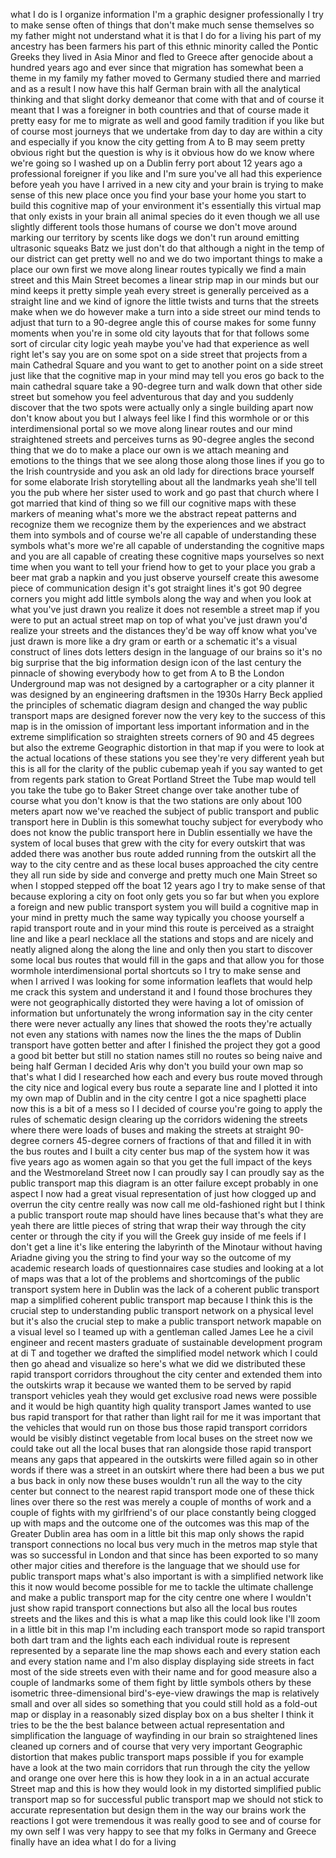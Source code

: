 
what I do is I organize information I&#39;m
a graphic designer
professionally I try to make sense often
of things that don&#39;t make much sense
themselves so my father might not
understand what it is that I do for a
living his part of my ancestry has been
farmers his part of this ethnic minority
called the Pontic Greeks they lived in
Asia Minor and fled to Greece after
genocide about a hundred years ago and
ever since that migration has somewhat
been a theme in my family my father
moved to Germany studied there and
married and as a result I now have this
half German brain with all the
analytical thinking and that slight
dorky demeanor that come with that and
of course it meant that I was a
foreigner in both countries and that of
course made it pretty easy for me to
migrate as well and good family
tradition if you like but of course most
journeys that we undertake from day to
day are within a city and especially if
you know the city getting from A to B
may seem pretty obvious right but the
question is why is it obvious how do we
know where we&#39;re going
so I washed up on a Dublin ferry port
about 12 years ago a professional
foreigner if you like and I&#39;m sure
you&#39;ve all had this experience before
yeah you have I arrived in a new city
and your brain is trying to make sense
of this new place once you find your
base your home you start to build this
cognitive map of your environment it&#39;s
essentially this virtual map that only
exists in your brain all animal species
do it even though we all use slightly
different tools those humans of course
we don&#39;t move around marking our
territory by scents like dogs we don&#39;t
run around emitting ultrasonic squeaks
Batz we just don&#39;t do that although a
night in the temp of our district can
get pretty well no and we do two
important things to make a place our own
first we move along linear routes
typically we find a main street and this
Main Street becomes a linear strip map
in our minds but our mind keeps it
pretty simple yeah every street is
generally perceived as a straight line
and we kind of ignore the little twists
and turns that the streets make when we
do however make a turn into a side
street our mind tends to adjust that
turn to a 90-degree angle this of course
makes for some funny moments when you&#39;re
in some old city layouts that for that
follows some sort of circular city logic
yeah maybe you&#39;ve had that experience as
well right let&#39;s say you are on some
spot on a side street that projects from
a main Cathedral Square and you want to
get to another point on a side street
just like that the cognitive map in your
mind may tell you eros go back to the
main cathedral square take a 90-degree
turn and walk down that other side
street but somehow you feel adventurous
that day and you suddenly discover that
the two spots were actually only a
single building apart now don&#39;t know
about you but I always feel like I find
this wormhole or or this
interdimensional portal so we move along
linear routes and our mind straightened
streets and perceives turns as 90-degree
angles the second thing that we do to
make a place our own is we attach
meaning and emotions to the things that
we see along those along those lines if
you go to the Irish countryside and you
ask an old lady for directions brace
yourself for some elaborate Irish
storytelling about all the landmarks
yeah she&#39;ll tell you the pub where her
sister used to work and go past that
church where I got married that kind of
thing so we fill our cognitive maps with
these markers of meaning what&#39;s more
we the abstract repeat patterns and
recognize them we recognize them by the
experiences and we abstract them into
symbols and of course we&#39;re all capable
of understanding these symbols what&#39;s
more we&#39;re all capable of understanding
the cognitive maps and you are all
capable of creating these cognitive maps
yourselves so next time when you want to
tell your friend how to get to your
place you grab a beer mat grab a napkin
and you just observe yourself create
this awesome piece of communication
design it&#39;s got straight lines
it&#39;s got 90 degree corners you might add
little symbols along the way and when
you look at what you&#39;ve just drawn you
realize it does not resemble a street
map if you were to put an actual street
map on top of what you&#39;ve just drawn
you&#39;d realize your streets and the
distances they&#39;d be way off know what
you&#39;ve just drawn is more like a dry
gram or earth or a schematic it&#39;s a
visual construct of lines dots letters
design in the language of our brains so
it&#39;s no big surprise that the big
information design icon of the last
century the pinnacle of showing
everybody how to get from A to B the
London Underground map was not designed
by a cartographer or a city planner it
was designed by an engineering draftsmen
in the 1930s Harry Beck applied the
principles of schematic diagram design
and changed the way public transport
maps are designed forever
now the very key to the success of this
map is in the omission of important less
important information and in the extreme
simplification so straighten streets
corners of 90 and 45 degrees but also
the extreme Geographic distortion in
that map if you were to look at
the actual locations of these stations
you see they&#39;re very different yeah but
this is all for the clarity of the
public cubemap yeah if you say wanted to
get from regents park station to Great
Portland Street the Tube map would tell
you take the tube go to Baker Street
change over take another tube of course
what you don&#39;t know is that the two
stations are only about 100 meters apart
now we&#39;ve reached the subject of public
transport and public transport here in
Dublin is this somewhat touchy subject
for everybody who does not know the
public transport here in Dublin
essentially we have the system of local
buses that grew with the city for every
outskirt that was added there was
another bus route added running from the
outskirt all the way to the city centre
and as these local buses approached the
city centre
they all run side by side and converge
and pretty much one Main Street so when
I stopped stepped off the boat 12 years
ago I try to make sense of that because
exploring a city on foot only gets you
so far but when you explore a foreign
and new public transport system you will
build a cognitive map in your mind in
pretty much the same way typically you
choose yourself a rapid transport route
and in your mind this route is perceived
as a straight line and like a pearl
necklace all the stations and stops and
are nicely and neatly aligned along the
along the line and only then you start
to discover some local bus routes that
would fill in the gaps and that allow
you for those wormhole interdimensional
portal shortcuts so I try to make sense
and when I arrived I was looking for
some information leaflets that would
help me crack this system and understand
it and I found those brochures
they were not geographically distorted
they were having a lot of omission of
information but unfortunately the wrong
information say in the city center there
were never actually any lines that
showed the roots they&#39;re actually not
even any stations with names now the
lines the the maps of Dublin transport
have gotten better and after I finished
the project they got a good a good bit
better but still no station names still
no routes so being naive and being half
German I decided Aris why don&#39;t you
build your own map so that&#39;s what I did
I researched how each and every bus
route moved through the city nice and
logical every bus route a separate line
and I plotted it into my own map of
Dublin and in the city centre I got a
nice spaghetti place
now this is a bit of a mess so I I
decided of course you&#39;re going to apply
the rules of schematic design clearing
up the corridors widening the streets
where there were loads of buses and
making the streets at straight 90-degree
corners 45-degree corners of fractions
of that and filled it in with the bus
routes and I built a city center bus map
of the system how it was five years ago
as women again so that you get the full
impact of the keys and the Westmoreland
Street now I can proudly say
I can proudly say as the public
transport map this diagram is an otter
failure except probably in one aspect I
now had a great visual representation of
just how clogged up and overrun the city
centre really was now call me
old-fashioned right but I think a public
transport route map should have lines
because that&#39;s what they are yeah there
are little pieces of string that wrap
their way through the city center or
through the city if you will the Greek
guy inside of me feels if I don&#39;t get a
line it&#39;s like entering the labyrinth of
the Minotaur without having Ariadne
giving you the string to find your way
so the outcome of my academic research
loads of questionnaires case studies and
looking at a lot of maps was that a lot
of the problems and shortcomings of the
public transport system here in Dublin
was the lack of a coherent public
transport map a simplified coherent
public transport map because I think
this is the crucial step to
understanding public transport network
on a physical level but it&#39;s also the
crucial step to make a public transport
network mapable on a visual level so I
teamed up with a gentleman called James
Lee he a civil engineer and recent
masters graduate of sustainable
development program at di T and together
we drafted the simplified model network
which I could then go ahead and
visualize so here&#39;s what we did we
distributed these rapid transport
corridors throughout the city center and
extended them into the outskirts wrap it
because we wanted them to be served by
rapid transport vehicles yeah
they would get exclusive road news were
possible and it would be high quantity
high quality transport James wanted to
use bus rapid transport for that rather
than light rail for me it was important
that the vehicles that would run on
those bus those rapid transport
corridors would be visibly distinct
vegetable from local buses on the street
now we could take out all the local
buses that ran alongside those rapid
transport means any gaps that appeared
in the outskirts were filled again so in
other words if there was a street in an
outskirt where there had been a bus we
put a bus back in only now these buses
wouldn&#39;t run all the way to the city
center but connect to the nearest rapid
transport mode one of these thick lines
over there so the rest was merely a
couple of months of work and a couple of
fights with my girlfriend&#39;s of our place
constantly being clogged up with maps
and the outcome one of the outcomes was
this map of the Greater Dublin area has
oom in a little bit
this map only shows the rapid transport
connections no local bus very much in
the metros map style that was so
successful in London and that since has
been exported to so many other major
cities and therefore is the language
that we should use for public transport
maps what&#39;s also important is with a
simplified network like this it now
would become possible for me to tackle
the ultimate challenge and make a public
transport map for the city centre one
where I wouldn&#39;t just show rapid
transport connections but also all the
local bus routes streets and the likes
and this is what a map like this could
look like I&#39;ll zoom in a little bit in
this map I&#39;m including each transport
mode so rapid transport both dart tram
and the lights each each individual
route is represent represented by a
separate line the map shows each and
every station each and every station
name and I&#39;m also display displaying
side streets in fact most of the side
streets even with their name and for
good measure also a couple of landmarks
some of them
fight by little symbols others by these
isometric three-dimensional
bird&#39;s-eye-view drawings the map is
relatively small and over all sides so
something that you could still hold as a
fold-out map or display in a reasonably
sized display box on a bus shelter I
think it tries to be the the best
balance between actual representation
and simplification the language of
wayfinding in our brain so straightened
lines cleaned up corners and of course
that very very important Geographic
distortion that makes public transport
maps possible if you for example have a
look at the two main corridors that run
through the city the yellow and orange
one over here this is how they look in a
in an actual accurate Street map and
this is how they would look in my
distorted simplified public transport
map so for successful public transport
map we should not stick to accurate
representation but design them in the
way our brains work the reactions I got
were tremendous it was really good to
see and of course for my own self I was
very happy to see that my folks in
Germany and Greece
finally have an idea what I do for a
living

